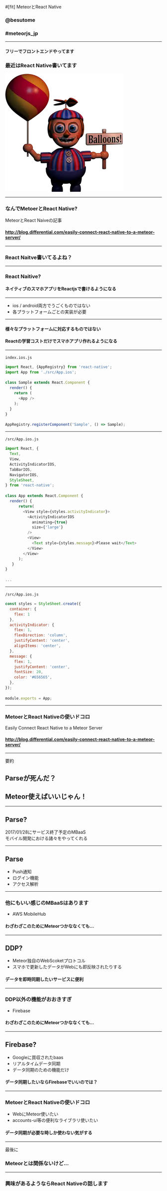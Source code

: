 #[fit] MeteorとReact Native


### @besutome

### #meteorjs_jp

---

#### フリーでフロントエンドやってます
### 最近はReact Native書いてます

![fit](profile.png)

---

### なんでMetoerとReact Native?

MeteorとReact Naiveの記事  
#### http://blog.differential.com/easily-connect-react-native-to-a-meteor-server/

---

### React Naitve書いてるよね？

---

### React Naitive?

#### ネイティブのスマホアプリをReactjsで書けるようになる

---

+ ios / android両方でうごくものではない  
+ 各プラットフォームごとの実装が必要

---

#### 様々なプラットフォームに対応するものではない

#### Reactの学習コストだけでスマホアプリ作れるようになる

---

`index.ios.js`

```js
import React, {AppRegistry} from 'react-native';
import App from './src/App.ios';

class Sample extends React.Component {
  render() {
    return (
      <App />
    );
  }
}

AppRegistry.registerComponent('Sample', () => Sample);
```

---

`/src/App.ios.js`

```js
import React, {
  Text,
  View,
  ActivityIndicatorIOS,
  TabBarIOS,
  NavigatorIOS,
  StyleSheet,
} from 'react-native';

class App extends React.Component {
  render() {
      return(
        <View style={styles.activityIndicator}>
          <ActivityIndicatorIOS
            animating={true}
            size={'large'}
          />
          <View>
            <Text style={styles.message}>Please wait</Text>
          </View>
        </View>
      );
   }
}

...
```

---

`/src/App.ios.js`

```js
const styles = StyleSheet.create({
  container: {
    flex: 1
  },
  activityIndicator: {
    flex: 1,
    flexDirection: 'column',
    justifyContent: 'center',
    alignItems: 'center',
  },
  message: {
    flex: 1,
    justifyContent: 'center',
    fontSize: 20,
    color: '#656565',
  },
});

module.exports = App;
```

---

### MetoerとReact Nativeの使いドコロ

Easily Connect React Native to a Meteor Server  
#### http://blog.differential.com/easily-connect-react-native-to-a-meteor-server/

---

要約

## Parseが死んだ？
## Meteor使えばいいじゃん！

---

## Parse?

2017/01/28にサービス終了予定のMBaaS  
モバイル開発における諸々をやってくれる

---

## Parse

+ Push通知
+ ログイン機能
+ アクセス解析

---

### 他にもいい感じのMBaaSはあります

+ AWS MobileHub

#### わざわざこのためにMeteorつかななくても...

---
## DDP?

+ Meteor独自のWebScoketプロトコル  
+ スマホで更新したデータがWebにも即反映されたりする

#### データを即時同期したいサービスに便利

---

### DDP以外の機能がおおきすぎ  

+ Firebase

#### わざわざこのためにMeteorつかななくても...

---

## Firebase?

+ Googleに買収されたbaas
+ リアルタイムデータ同期
+ データ同期のための機能だけ

#### データ同期したいならFirebaseでいいのでは？

---

### MetoerとReact Nativeの使いドコロ

+ WebにMeteor使いたい
+ accounts-ui等の便利なライブラリ使いたい

#### データ同期が必要な時しか使わない気がする

---

最後に

### Meteorとは関係ないけど...

---

### 興味があるようならReact Nativeの話します
